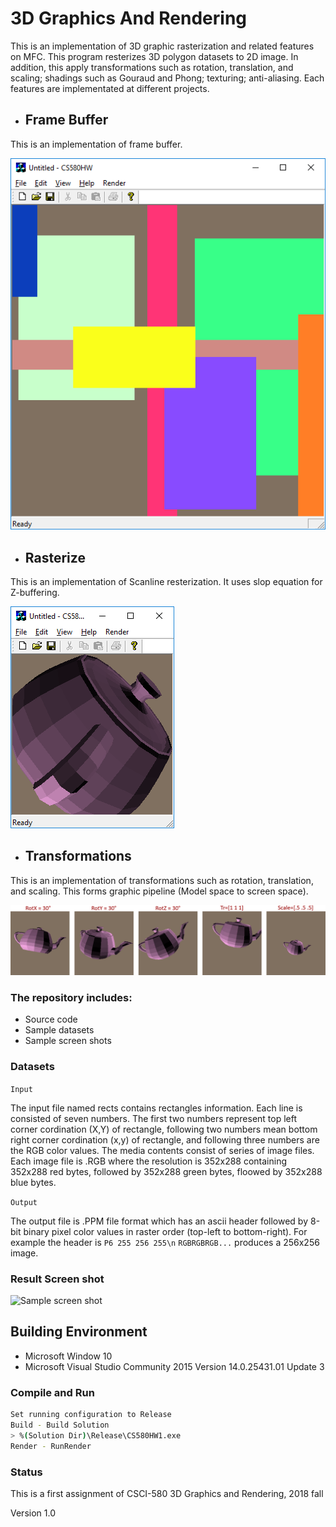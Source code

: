 # 3D Graphics And Rendering

This is an implementation of 3D graphic rasterization and related features on MFC. This program resterizes 3D polygon datasets to 2D image. In addition, this apply transformations such as rotation, translation, and scaling; shadings such as Gouraud and Phong; texturing; anti-aliasing. Each features are implementated at different projects. 

* ## Frame Buffer

This is an implementation of frame buffer.

![sampleImage](01_FrameBuffer/screenshot.png)

* ## Rasterize

This is an implementation of Scanline resterization. It uses slop equation for Z-buffering.

![sampleImage](02_Rasterization/screenshot.png)

* ## Transformations

This is an implementation of transformations such as rotation, translation, and scaling. This forms graphic pipeline (Model space to screen space).

![sampleImage](03_Transformations/Demo.png)


### The repository includes:
* Source code
* Sample datasets
* Sample screen shots

### Datasets

```Input```

The input file named rects contains rectangles information. Each line is consisted of seven numbers. The first two numbers represent top left corner cordination (X,Y) of rectangle, following two numbers mean bottom right corner cordination (x,y) of rectangle, and following three numbers are the RGB color values. The media contents consist of series of image files. Each image file is .RGB where the resolution is 352x288 containing 352x288 red bytes, followed by 352x288 green bytes, floowed by 352x288 blue bytes.

```Output```

The output file is .PPM file format which has an ascii header followed by 8-bit binary pixel color values in raster order (top-left to bottom-right). For example the header is `P6 255 256 255\n` `RGBRGBRGB...` produces a 256x256 image.


### Result Screen shot
![Sample screen shot](screenshot.png)


## Building Environment
* Microsoft Window 10
* Microsoft Visual Studio Community 2015 Version 14.0.25431.01 Update 3


### Compile and Run
```bash
Set running configuration to Release
Build - Build Solution
> %(Solution Dir)\Release\CS580HW1.exe
Render - RunRender
```


### Status

This is a first assignment of CSCI-580 3D Graphics and Rendering, 2018 fall

Version 1.0

